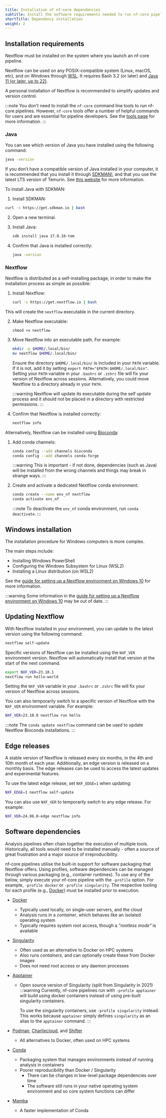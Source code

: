 ```yaml
---
title: Installation of nf-core dependencies
subtitle: Install the software requirements needed to run nf-core pipelines.
shortTitle: Dependency installation
weight: 2
---
```


## Installation requirements

Nextflow must be installed on the system where you launch an nf-core pipeline.

Nextflow can be used on any POSIX-compatible system (Linux, macOS, etc), and on Windows through [WSL](https://en.wikipedia.org/wiki/Windows_Subsystem_for_Linux). It requires Bash 3.2 (or later) and [Java 11 (or later, up to 22)](https://www.oracle.com/java/technologies/downloads/?er=221886).

A personal installation of Nextflow is recommended to simplify updates and version control.

:::note
You don't need to install the `nf-core` command line tools to run nf-core pipelines. However, `nf-core` tools offer a number of helpful commands for users and are essential for pipeline developers. See the [tools page](/tools) for more information.
:::

### Java

You can see which version of Java you have installed using the following command:

```bash
java -version
```

If you don’t have a compatible version of Java installed in your computer, it is recommended that you install it through [SDKMAN!](https://sdkman.io/), and that you use the latest LTS version of Temurin. See [this website](https://whichjdk.com/) for more information.

To install Java with SDKMAN:

1. Install SDKMAN:

  ```bash
  curl -s https://get.sdkman.io | bash
  ```

2. Open a new terminal.

3. Install Java:

    ```bash
    sdk install java 17.0.10-tem
    ```

4. Confirm that Java is installed correctly:

    ```bash
    java -version
    ```

### Nextflow

Nextflow is distributed as a self-installing package, in order to make the installation process as simple as possible:

1. Install Nextflow:

    ```bash
    curl -s https://get.nextflow.io | bash
    ```

This will create the `nextflow` executable in the current directory.

2. Make Nextflow executable:

    ```
    chmod +x nextflow
    ```

3. Move Nextflow into an executable path. For example:

    ```bash
    mkdir -p $HOME/.local/bin/
    mv nextflow $HOME/.local/bin/
    ```

    Ensure the directory `$HOME/.local/bin/` is included in your `PATH` variable. If it is not, add it by setting `export PATH="$PATH:$HOME/.local/bin"`. Setting your `PATH` variable in your `.bashrc` or `.zshrc` file will fix your version of Nextflow across sessions. Alternatively, you could move Nextflow to a directory already in your `PATH`.

    :::warning
    Nextflow will update its executable during the self update process and it should not be placed in a directory with restricted permissions.
    :::

4. Confirm that Nextflow is installed correctly:

    ```bash
    nextflow info
    ```

Alternatively, Nextflow can be installed using [Bioconda](https://bioconda.github.io/):

1. Add conda channels:

    ```bash
    conda config --add channels bioconda
    conda config --add channels conda-forge
    ```

    :::warning
    This is important - if not done, dependencies (such as Java) will be installed from
    the wrong channels and things may break in strange ways.
    :::

2. Create and activate a dedicated Nextflow conda environment.

    ```bash
    conda create --name env_nf nextflow
    conda activate env_nf
    ```

    :::note
    To deactivate the `env_nf` conda environment, run `conda deactivate`.
    :::

## Windows installation

The installation procedure for Windows computers is more complex.

The main steps include:

- Installing Windows PowerShell
- Configuring the Windows Subsystem for Linux (WSL2)
- Installing a Linux distribution (on WSL2)

See the [guide for setting up a Nextflow environment on Windows 10](https://nextflow.io/blog/2021/setup-nextflow-on-windows.html) for more information.

:::warning
Some information in the [guide for setting up a Nextflow environment on Windows 10](https://nextflow.io/blog/2021/setup-nextflow-on-windows.html) may be out of date.
:::

## Updating Nextflow

With Nextflow installed in your environment, you can update to the latest version using the following command:

```bash
nextflow self-update
```

Specific versions of Nextflow can be installed using the `NXF_VER` environment version.
Nextflow will automatically install that version at the start of the next command.

```bash
export NXF_VER=23.10.1
nextflow run hello-world
```

Setting the `NXF_VER` variable in your `.bashrc` or `.zshrc` file will fix your version of Nextflow across sessions.

You can also temporarily switch to a specific version of Nextflow with the `NXF_VER` environment variable. For example:

```bash
NXF_VER=23.10.0 nextflow run hello
```

:::note
The `conda update nextflow` command can be used to update Nextflow Bioconda installations.
:::

## Edge releases

A stable version of Nextflow is released every six months, in the 4th and 10th month of each year. Additionally, an edge version is released on a monthly basis. The edge releases can be used to access the latest updates and experimental features.

To use the latest edge release, set `NXF_EDGE=1` when updating:

```bash
NXF_EDGE=1 nextflow self-update
```

You can also use `NXF_VER` to temporarily switch to any edge release. For example:

```bash
NXF_VER=24.06.0-edge nextflow info
```

## Software dependencies

Analysis pipelines often chain together the execution of multiple tools.
Historically, all tools would need to be installed manually - often a source of great frustration and a major source of irreproducibility.

nf-core pipelines utilise the built-in support for software packaging that Nextflow offers.
Using profiles, software dependencies can be managed through various packaging (e.g., container runtimes).
To use any of the below, simply execute your nf-core pipeline with the `-profile` option.
For example, `-profile docker` or `-profile singularity`.
The respective tooling for each profile (e.g., [Docker](https://docs.docker.com/install/)) must be installed prior to execution.

- [Docker](https://docs.docker.com/install/)
  - Typically used locally, on single-user servers, and the cloud
  - Analysis runs in a _container_, which behaves like an isolated operating system
  - Typically requires system root access, though a _"rootless mode"_ is available
- [Singularity](https://www.sylabs.io/)
  - Often used as an alternative to Docker on HPC systems
  - Also runs _containers_, and can optionally create these from Docker images
  - Does not need root access or any daemon processes
- [Apptainer](https://apptainer.org/)

  - Open source version of Singularity (split from Singularity in 2021)
    :::warning
    Currently, nf-core pipelines run with `-profile apptainer` will build using
    docker containers instead of using pre-built singularity containers.

    To use the singularity containers, use `-profile singularity` instead.
    This works because `apptainer` simply defines `singularity` as an alias
    to the `apptainer` command.
    :::

- [Podman](https://podman.io/), [Charliecloud](https://hpc.github.io/charliecloud/), and [Shifter](https://www.nersc.gov/research-and-development/user-defined-images/)
  - All alternatives to Docker, often used on HPC systems
- [Conda](https://conda.io/)
  - Packaging system that manages environments instead of running analysis in containers
  - Poorer reproducibility than Docker / Singularity
    - There can be changes in low-level package dependencies over time
    - The software still runs in your native operating system environment and so core system functions can differ
- [Mamba](https://mamba.readthedocs.io/)
  - A faster implementation of Conda

